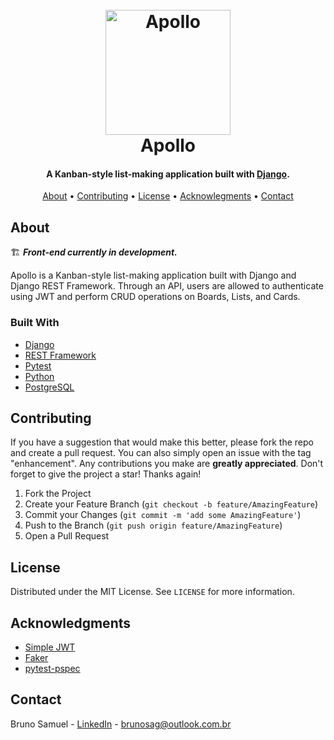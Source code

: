 
<h1 align="center">
    <br>
    <a href="https://apolloboards.tk">
        <img src="https://user-images.githubusercontent.com/97703272/199108975-6b3b71b3-b80b-42d1-b5a9-cca9ec503efb.png" alt="Apollo" width="200">
    </a>
    <br>
    Apollo
    <br>
</h1>

<h4 align="center">A Kanban-style list-making application built with <a href="https://www.djangoproject.com/" target="_blank">Django</a>.</h4>

<p align="center">
    <a href="#about">About</a> •
    <a href="#contributing">Contributing</a> •
    <a href="#license">License</a> •
    <a href="#acknowledgments">Acknowlegments</a> •
    <a href="#contact">Contact</a>
</p>

## About

🏗️ ***Front-end currently in development.***

Apollo is a Kanban-style list-making application built with Django and Django REST Framework. Through an API, users are allowed to authenticate using JWT and perform CRUD operations on Boards, Lists, and Cards.


### Built With

* [Django](https://www.djangoproject.com/)
* [REST Framework](https://www.django-rest-framework.org/)
* [Pytest](https://docs.pytest.org/)
* [Python](https://www.python.org/)
* [PostgreSQL](https://www.postgresql.org/)


## Contributing

If you have a suggestion that would make this better, please fork the repo and create a pull request. You can also simply open an issue with the tag "enhancement". Any contributions you make are **greatly appreciated**.
Don't forget to give the project a star! Thanks again!

1. Fork the Project
2. Create your Feature Branch (`git checkout -b feature/AmazingFeature`)
3. Commit your Changes (`git commit -m 'add some AmazingFeature'`)
4. Push to the Branch (`git push origin feature/AmazingFeature`)
5. Open a Pull Request


## License

Distributed under the MIT License. See `LICENSE` for more information.


## Acknowledgments

* [Simple JWT](https://github.com/jazzband/djangorestframework-simplejwt)
* [Faker](https://github.com/joke2k/faker)
* [pytest-pspec](https://github.com/gwthm-in/pytest-pspec)


## Contact

Bruno Samuel - [LinkedIn](https://www.linkedin.com/in/brunosag/) - brunosag@outlook.com.br

